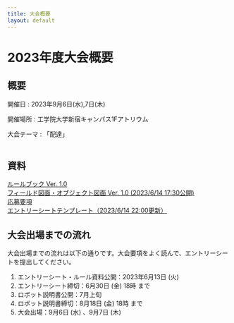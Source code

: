 ```yaml
---
title: 大会概要
layout: default
---
```

# 2023年度大会概要

## 概要
開催日
: 2023年9月6日(水),7日(木)

開催場所
: 工学院大学新宿キャンパス1Fアトリウム

大会テーマ
: 「配達」
<br><br>

## 資料
[ルールブック Ver. 1.0](../data/2023/pdf/F3RC2023_RuleBook_Ver.1.0.pdf)     
[フィールド図面・オブジェクト図面 Ver. 1.0 (2023/6/14 17:30公開)](../data/2023/pdf/F3RC2023_フィールド図面_オブジェクト図面_Ver.1.0.pdf)  
[応募要項](../data/2023/pdf/F3RC2023_応募要項.pdf)  
[エントリーシートテンプレート（2023/6/14 22:00更新）](https://docs.google.com/document/d/101yoLQawgbYiCujdNwcQjeHOS12D2TT8R0zVmPGszss/edit)   

## 大会出場までの流れ
大会出場までの流れは以下の通りです。大会要項をよく読んで、エントリーシートを提出してください。

1. エントリーシート・ルール資料公開：2023年6月13日 (火)
1. エントリーシート締切：6月30日 (金) 18時 まで
1. ロボット説明書公開：7月上旬
1. ロボット説明書締切：8月18日 (金) 18時 まで
1. 大会出場：9月6日 (水) 、9月7日 (木)
